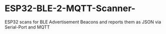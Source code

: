 # ESP32-BLE-2-MQTT-Scanner-
ESP32 scans for BLE Advertisement Beacons and reports them as JSON via Serial-Port and MQTT

